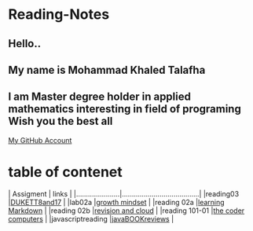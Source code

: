 # Reading-Notes
## Hello..
## My name is Mohammad Khaled Talafha 
## I am Master degree holder in applied mathematics interesting in field of programing Wish you the best all
[My GitHub Account](https://github.com/Talafhamohammad)




# table of contenet 

| Assigment            |   links                               |
|......................|.......................................|
|reading03             |[DUKETT8and17](reading03)              |
|lab02a                |[growth mindset](lab02a)               |
|reading 02a           |[learning Markdown](reading02a)        |
|reading 02b           |[revision and cloud](reading02b)       |
|reading 101-01        |[the coder computers](reading101-01)   |
|javascriptreading     |[javaBOOKreviews](javascriptreading)   |



